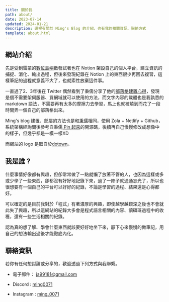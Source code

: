 ```yaml
---
title: 關於我
path: about/
date: 2023-07-14
updated: 2024-01-21
description: 這裡有關於 Ming's Blog 的介紹，也有我的相關資訊、聯絡方式
template: about.html
---
```


## 網站介紹

先是受到雷蒙的[數位島嶼](https://raymondhouch.notion.site/raymondhouch/352b57df383543b9bfa8301c71c35cba)啟發試著也在 Notion 架設自己的個人平台，建立資訊的捕捉、消化、輸出過程，但後來發現紀錄在 Notion 上的東西很少再回去複習，這樣筆記的過程就意義不大了，也就索性放棄這件事。

一直過了2、3年後在 Twitter 偶然看到了秉儒分享了他的[部落格建置心得](https://twitter.com/WuPingJu/status/1658128099110711299)，發現是個不需要架伺服器、買網域就可以使用的方法，而文字內容的載體也是我孰悉的 markdown 語法，不需要再有太多的摩擦力去學習，馬上也就被燒到而花了一段時間弄一個自己的部落格出來。

Ming's blog 建置、部屬的方法也是和[秉儒](https://pinchlime.com/blog/rebuilt-pinchlime/)相同，使用 Zola + Netlify + Github，系統架構經詢問後參考自秉儒[ Pin 起來](https://pinchlime.com/)的開源碼，後續再自己慢慢修改成想像中的樣子，但幾乎都是一模一樣XD

而網站的 logo 是取自於[dotown](https://dotown.maeda-design-room.net/page/4/)。

## 我是誰 ?

什麼事情好像都有興趣，但卻常常做了一點就懶了放著不管的人，也因為這樣或多或少學了一些東西，卻都沒有好好地記錄下來，過了一陣子就通通忘光了，所以也很想要有一個自己的平台可以好好的紀錄，不論是學習的過程、結果還是心得都好。

可以確定的是目前我對於「程式」有著濃厚的興趣，即使越學越艱深之後也不會就此失了興趣，所以這網站的紀錄大多會是程式語言相關的內容、讀碩班過程中的收穫，還有一些生活相關的紀錄。

認為真的想了解、學會什麼東西就該要好好地坐下來，靜下心來慢慢的做筆記，用自己的想法輸出過後才能徹底內化。


## 聯絡資訊

若你有任何想討論或分享的，歡迎透過下列方式與我聯繫。

- 電子郵件： ja99181@gmail.com

- Discord : [ming0071](https://discordapp.com/users/611013212116353028)

- Instagram :  [ming_0071](https://www.instagram.com/ming_0071/)